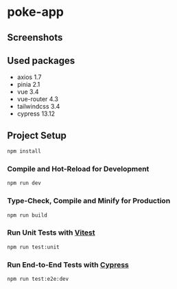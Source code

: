 # poke-app

## Screenshots

## Used packages

- axios 1.7
- pinia 2.1
- vue 3.4
- vue-router 4.3
- tailwindcss 3.4
- cypress 13.12

## Project Setup

```sh
npm install
```

### Compile and Hot-Reload for Development

```sh
npm run dev
```

### Type-Check, Compile and Minify for Production

```sh
npm run build
```

### Run Unit Tests with [Vitest](https://vitest.dev/)

```sh
npm run test:unit
```

### Run End-to-End Tests with [Cypress](https://www.cypress.io/)

```sh
npm run test:e2e:dev
```

